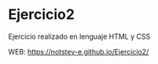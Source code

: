 # Ejercicio2

Ejercicio realizado en lenguaje HTML y CSS

WEB: https://notstev-e.github.io/Ejercicio2/
